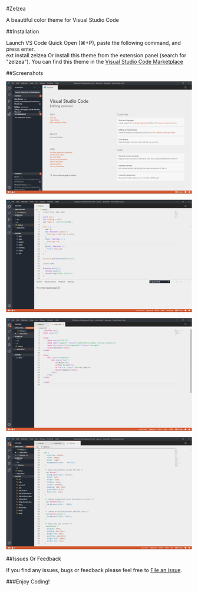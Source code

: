 #Zelzea

A beautiful color theme for Visual Studio Code

##Installation

Launch VS Code Quick Open (⌘+P), paste the following command, and press enter.  
ext install zelzea
Or install this theme from the extension panel (search for "zelzea").
You can find this theme in the [Visual Studio Code Marketplace](https://marketplace.visualstudio.com)

##Screenshots

![Welcome Page](./assets/welcome.png "Welcome page")

![Javascript Example](./assets/withjs.png "Javascript Example")

![HTML Example](./assets/withhtml.png "Html Example")

![CSS Example](./assets/withcss.png "CSS Example")

##Issues Or Feedback

If you find any issues, bugs or feedback please feel free to [File an issue](https://github.com/HooriaHIC/zelzea/issues).

###Enjoy Coding!